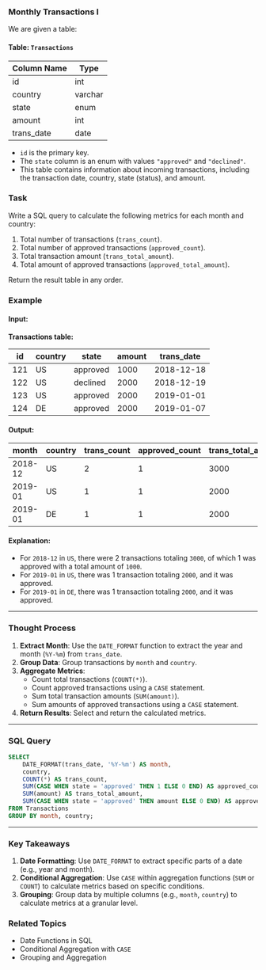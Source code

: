 ### Monthly Transactions I
We are given a table:

#### Table: `Transactions`

| Column Name   | Type    |
|---------------|---------|
| id            | int     |
| country       | varchar |
| state         | enum    |
| amount        | int     |
| trans_date    | date    |

- `id` is the primary key.
- The `state` column is an enum with values `"approved"` and `"declined"`.
- This table contains information about incoming transactions, including the transaction date, country, state (status), and amount.

### Task
Write a SQL query to calculate the following metrics for each month and country:
1. Total number of transactions (`trans_count`).
2. Total number of approved transactions (`approved_count`).
3. Total transaction amount (`trans_total_amount`).
4. Total amount of approved transactions (`approved_total_amount`).

Return the result table in any order.

### Example
#### Input:
**Transactions table:**

| id   | country | state    | amount | trans_date |
|------|---------|----------|--------|------------|
| 121  | US      | approved | 1000   | 2018-12-18 |
| 122  | US      | declined | 2000   | 2018-12-19 |
| 123  | US      | approved | 2000   | 2019-01-01 |
| 124  | DE      | approved | 2000   | 2019-01-07 |

#### Output:

| month    | country | trans_count | approved_count | trans_total_amount | approved_total_amount |
|----------|---------|-------------|----------------|--------------------|-----------------------|
| 2018-12  | US      | 2           | 1              | 3000               | 1000                  |
| 2019-01  | US      | 1           | 1              | 2000               | 2000                  |
| 2019-01  | DE      | 1           | 1              | 2000               | 2000                  |

#### Explanation:
- For `2018-12` in `US`, there were 2 transactions totaling `3000`, of which 1 was approved with a total amount of `1000`.
- For `2019-01` in `US`, there was 1 transaction totaling `2000`, and it was approved.
- For `2019-01` in `DE`, there was 1 transaction totaling `2000`, and it was approved.

---

### Thought Process
1. **Extract Month**: Use the `DATE_FORMAT` function to extract the year and month (`%Y-%m`) from `trans_date`.
2. **Group Data**: Group transactions by `month` and `country`.
3. **Aggregate Metrics**:
   - Count total transactions (`COUNT(*)`).
   - Count approved transactions using a `CASE` statement.
   - Sum total transaction amounts (`SUM(amount)`).
   - Sum amounts of approved transactions using a `CASE` statement.
4. **Return Results**: Select and return the calculated metrics.

---

### SQL Query
```sql
SELECT 
    DATE_FORMAT(trans_date, '%Y-%m') AS month,
    country,
    COUNT(*) AS trans_count,
    SUM(CASE WHEN state = 'approved' THEN 1 ELSE 0 END) AS approved_count,
    SUM(amount) AS trans_total_amount,
    SUM(CASE WHEN state = 'approved' THEN amount ELSE 0 END) AS approved_total_amount
FROM Transactions
GROUP BY month, country;
```

---

### Key Takeaways
1. **Date Formatting**: Use `DATE_FORMAT` to extract specific parts of a date (e.g., year and month).
2. **Conditional Aggregation**: Use `CASE` within aggregation functions (`SUM` or `COUNT`) to calculate metrics based on specific conditions.
3. **Grouping**: Group data by multiple columns (e.g., `month`, `country`) to calculate metrics at a granular level.

### Related Topics
- Date Functions in SQL
- Conditional Aggregation with `CASE`
- Grouping and Aggregation
